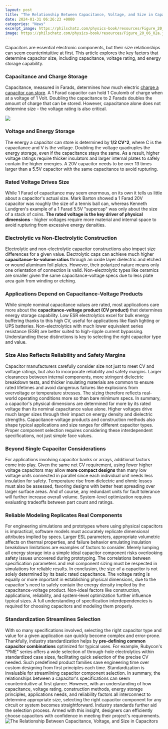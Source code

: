 ```yaml
---
layout: post
title: "The Relationship Between Capacitance, Voltage, and Size in Capacitors"
date: 2024-01-31 06:26:23 +0000
categories: "News"
excerpt_image: https://philschatz.com/physics-book/resources/Figure_20_06_02a.jpg
image: https://philschatz.com/physics-book/resources/Figure_20_06_02a.jpg
---
```


Capacitors are essential electronic components, but their size relationships can seem counterintuitive at first. This article explores the key factors that determine capacitor size, including capacitance, voltage rating, and energy storage capability. 
### Capacitance and Charge Storage
Capacitance, measured in Farads, determines how much electric [charge a capacitor can store](https://fistore.mysenprints.com/collection/alexandre). A 1 Farad capacitor can hold 1 Coulomb of charge when at a voltage of 1 Volt. Doubling the capacitance to 2 Farads doubles the amount of charge that can be stored. However, capacitance alone does not determine size - the voltage rating is also critical.

![](https://i.pinimg.com/originals/2f/7d/86/2f7d867953a03fe426c9379bef418816.png)
### Voltage and Energy Storage  
The energy a capacitor can store is determined by **1/2 CV^2**, where C is the capacitance and V is the voltage. Doubling the voltage quadruples the energy storage, even if the capacitance stays the same. As a result, higher voltage ratings require thicker insulators and larger internal plates to safely contain the higher energies. A 20V capacitor needs to be over 13 times larger than a 5.5V capacitor with the same capacitance to avoid rupturing.
### Rated Voltage Drives Size
While 1 Farad of capacitance may seem enormous, on its own it tells us little about a capacitor's actual size. Mark Barton showed a 1 Farad 20V capacitor was roughly the size of a tennis ball can, whereas Kenneth Lundgren's example of a 1 Farad 5.5V "supercap" was only about the size of a stack of coins. **The rated voltage is the key driver of physical dimensions** - higher voltages require more material and internal space to avoid rupturing from excessive energy densities.
### Electrolytic vs Non-Electrolytic Construction
Electrolytic and non-electrolytic capacitor constructions also impact size differences for a given value. Electrolytic caps can achieve much higher **capacitance-to-volume ratios** through an oxide layer dielectric and etched or wound aluminum foil plates. However, their polarized nature means only one orientation of connection is valid. Non-electrolytic types like ceramics are smaller given the same capacitance-voltage specs due to less plate area gain from winding or etching.
### Applications Depend on Capacitance-Voltage Products  
While simple nominal capacitance values are rated, most applications care more about the **capacitance-voltage product (CV product)** that determines energy storage capability. Low ESR electrolytics excel for bulk energy buffering thanks to this high CV, useful for applications like flash lighting or UPS batteries. Non-electrolytics with much lower equivalent series resistance (ESR) are better suited to high-ripple current bypassing. Understanding these distinctions is key to selecting the right capacitor type and value.
### Size Also Reflects Reliability and Safety Margins  
Capacitor manufacturers carefully consider size not just to meet CV and voltage ratings, but also to incorporate reliability and safety margins. Larger clearances between internal components, more stringent dielectric breakdown tests, and thicker insulating materials are common to ensure rated lifetimes and avoid dangerous failures like explosions from overvoltage or temperature stresses. The sizing therefore reflects real-world operating conditions more so than bare minimum specs.
In summary, a capacitor's physical dimensions are determined far more by its rated voltage than its nominal capacitance value alone. Higher voltages drive much larger sizes through their impact on energy density and dielectric strengths. Capacitance-voltage products and construction methods also shape typical applications and size ranges for different capacitor types. Proper component selection requires considering these interdependent specifications, not just simple face values.
### Beyond Single Capacitor Considerations  
For applications involving capacitor banks or arrays, additional factors come into play. Given the same net CV requirement, using fewer higher voltage capacitors may allow **more compact designs** than many low voltage units connected in parallel since each individual unit needs less insulation for safety. Temperature rise from dielectric and ohmic losses must also be assessed, favoring designs with better heat spreading over larger surface areas. And of course, any redundant units for fault tolerance will further increase overall volume. System-level optimization requires evaluating tradeoffs between part count and ratings.
### Reliable Modeling Replicates Real Components  
For engineering simulations and prototypes where using physical capacitors is impractical, software models must accurately replicate dimensional attributes implied by specs. Larger ESL parameters, appropriate volumetric affects on thermal properties, and failure behavior emulating insulation breakdown limitations are examples of factors to consider. Merely lumping all energy storage into a simple ideal capacitor component risks overlooking safety issues uncovered during prototyping. The correlations between specification parameters and real component sizing must be respected in simulations for reliable results.
In conclusion, the size of a capacitor is not solely determined by its basic rated capacitance. The voltage rating is equally or more important in establishing physical dimensions, due to the capacitor's need to safely contain the energy density implied by the capacitance-voltage product. Non-ideal factors like construction, applications, reliability, and system-level optimization further influence typical sizes. A full understanding of specification interdependencies is required for choosing capacitors and modeling them properly.
### Standardization Streamlines Selection
With so many specifications involved, selecting the right capacitor type and value for a given application can quickly become complex and error-prone. Thankfully, industry standardization helps by **pre-defining common capacitor combinations** optimized for typical uses. For example, Rubycon's "PME" series offers a wide selection of through-hole electrolytics within standardized case sizes, facilitating quick selection of the precise CV needed. Such predefined product families save engineering time over custom designing from first principles each time. Standardization is invaluable for streamlining capacitor component selection.
In summary, the relationships between a capacitor's specifications can seem counterintuitive at first glance. However, with an understanding of how capacitance, voltage rating, construction methods, energy storage principles, applications needs, and reliability factors all interconnect to determine appropriate size, selecting the right capacitor component for any circuit or system becomes straightforward. Industry standards further aid the selection process. Armed with this insight, designers can efficiently choose capacitors with confidence in meeting their project's requirements.
![The Relationship Between Capacitance, Voltage, and Size in Capacitors](https://philschatz.com/physics-book/resources/Figure_20_06_02a.jpg)